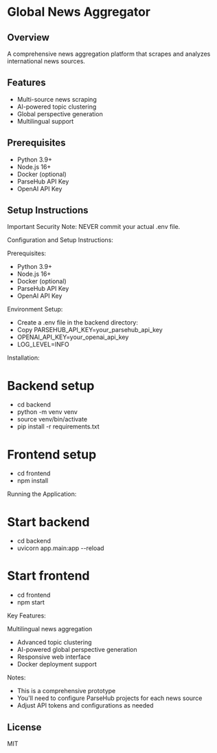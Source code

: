 # Global News Aggregator

## Overview
A comprehensive news aggregation platform that scrapes and analyzes international news sources.

## Features
- Multi-source news scraping
- AI-powered topic clustering
- Global perspective generation
- Multilingual support

## Prerequisites
- Python 3.9+
- Node.js 16+
- Docker (optional)
- ParseHub API Key
- OpenAI API Key

## Setup Instructions
Important Security Note:
NEVER commit your actual .env file.

Configuration and Setup Instructions:

Prerequisites:

- Python 3.9+
- Node.js 16+
- Docker (optional)
- ParseHub API Key
- OpenAI API Key


Environment Setup:
- Create a .env file in the backend directory:
- Copy PARSEHUB_API_KEY=your_parsehub_api_key
- OPENAI_API_KEY=your_openai_api_key
- LOG_LEVEL=INFO

Installation:
# Backend setup
- cd backend
- python -m venv venv
- source venv/bin/activate
- pip install -r requirements.txt

# Frontend setup
- cd frontend
- npm install

Running the Application:
# Start backend
- cd backend
- uvicorn app.main:app --reload

# Start frontend
- cd frontend
- npm start


Key Features:

Multilingual news aggregation
- Advanced topic clustering
- AI-powered global perspective generation
- Responsive web interface
- Docker deployment support

Notes:

- This is a comprehensive prototype
- You'll need to configure ParseHub projects for each news source
- Adjust API tokens and configurations as needed

## License
MIT

